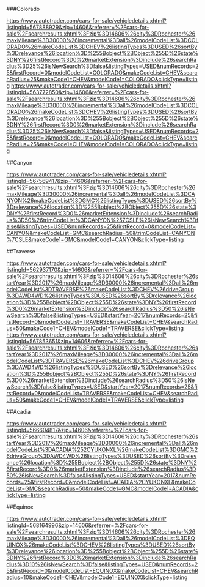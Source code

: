 ###Colorado

https://www.autotrader.com/cars-for-sale/vehicledetails.xhtml?listingId=567888929&zip=14606&referrer=%2Fcars-for-sale%2Fsearchresults.xhtml%3Fzip%3D14606%26city%3DRochester%26maxMileage%3D30000%26incremental%3Dall%26modelCodeList%3DCOLORADO%26makeCodeList%3DCHEV%26listingTypes%3DUSED%26sortBy%3Drelevance%26location%3D%255Bobject%2BObject%255D%26state%3DNY%26firstRecord%3D0%26marketExtension%3Dinclude%26searchRadius%3D25%26isNewSearch%3Dfalse&listingTypes=USED&numRecords=25&firstRecord=0&modelCodeList=COLORADO&makeCodeList=CHEV&searchRadius=25&makeCode1=CHEV&modelCode1=COLORADO&clickType=listing
https://www.autotrader.com/cars-for-sale/vehicledetails.xhtml?listingId=563772850&zip=14606&referrer=%2Fcars-for-sale%2Fsearchresults.xhtml%3Fzip%3D14606%26city%3DRochester%26maxMileage%3D30000%26incremental%3Dall%26modelCodeList%3DCOLORADO%26makeCodeList%3DCHEV%26listingTypes%3DUSED%26sortBy%3Drelevance%26location%3D%255Bobject%2BObject%255D%26state%3DNY%26firstRecord%3D0%26marketExtension%3Dinclude%26searchRadius%3D25%26isNewSearch%3Dfalse&listingTypes=USED&numRecords=25&firstRecord=0&modelCodeList=COLORADO&makeCodeList=CHEV&searchRadius=25&makeCode1=CHEV&modelCode1=COLORADO&clickType=listing

##Canyon

https://www.autotrader.com/cars-for-sale/vehicledetails.xhtml?listingId=567569417&zip=14606&referrer=%2Fcars-for-sale%2Fsearchresults.xhtml%3Fzip%3D14606%26city%3DRochester%26maxMileage%3D30000%26incremental%3Dall%26modelCodeList%3DCANYON%26makeCodeList%3DGMC%26listingTypes%3DUSED%26sortBy%3Drelevance%26location%3D%255Bobject%2BObject%255D%26state%3DNY%26firstRecord%3D0%26marketExtension%3Dinclude%26searchRadius%3D50%26trimCodeList%3DCANYON%257CSLE%26isNewSearch%3Dfalse&listingTypes=USED&numRecords=25&firstRecord=0&modelCodeList=CANYON&makeCodeList=GMC&searchRadius=50&trimCodeList=CANYON%7CSLE&makeCode1=GMC&modelCode1=CANYON&clickType=listing

##Traverse

https://www.autotrader.com/cars-for-sale/vehicledetails.xhtml?listingId=562937170&zip=14606&referrer=%2Fcars-for-sale%2Fsearchresults.xhtml%3Fzip%3D14606%26city%3DRochester%26startYear%3D2017%26maxMileage%3D30000%26incremental%3Dall%26modelCodeList%3DTRAVERSE%26makeCodeList%3DCHEV%26driveGroup%3DAWD4WD%26listingTypes%3DUSED%26sortBy%3Drelevance%26location%3D%255Bobject%2BObject%255D%26state%3DNY%26firstRecord%3D0%26marketExtension%3Dinclude%26searchRadius%3D50%26isNewSearch%3Dfalse&listingTypes=USED&startYear=2017&numRecords=25&firstRecord=0&modelCodeList=TRAVERSE&makeCodeList=CHEV&searchRadius=50&makeCode1=CHEV&modelCode1=TRAVERSE&clickType=listing
https://www.autotrader.com/cars-for-sale/vehicledetails.xhtml?listingId=567853651&zip=14606&referrer=%2Fcars-for-sale%2Fsearchresults.xhtml%3Fzip%3D14606%26city%3DRochester%26startYear%3D2017%26maxMileage%3D30000%26incremental%3Dall%26modelCodeList%3DTRAVERSE%26makeCodeList%3DCHEV%26driveGroup%3DAWD4WD%26listingTypes%3DUSED%26sortBy%3Drelevance%26location%3D%255Bobject%2BObject%255D%26state%3DNY%26firstRecord%3D0%26marketExtension%3Dinclude%26searchRadius%3D50%26isNewSearch%3Dfalse&listingTypes=USED&startYear=2017&numRecords=25&firstRecord=0&modelCodeList=TRAVERSE&makeCodeList=CHEV&searchRadius=50&makeCode1=CHEV&modelCode1=TRAVERSE&clickType=listing

##Acadia

https://www.autotrader.com/cars-for-sale/vehicledetails.xhtml?listingId=566604817&zip=14606&referrer=%2Fcars-for-sale%2Fsearchresults.xhtml%3Fzip%3D14606%26city%3DRochester%26startYear%3D2017%26maxMileage%3D30000%26incremental%3Dall%26modelCodeList%3DACADIA%252CYUKONXL%26makeCodeList%3DGMC%26driveGroup%3DAWD4WD%26listingTypes%3DUSED%26sortBy%3Drelevance%26location%3D%255Bobject%2BObject%255D%26state%3DNY%26firstRecord%3D0%26marketExtension%3Dinclude%26searchRadius%3D50%26isNewSearch%3Dfalse&listingTypes=USED&startYear=2017&numRecords=25&firstRecord=0&modelCodeList=ACADIA%2CYUKONXL&makeCodeList=GMC&searchRadius=50&makeCode1=GMC&modelCode1=ACADIA&clickType=listing

##Equinox

https://www.autotrader.com/cars-for-sale/vehicledetails.xhtml?listingId=568164996&zip=14606&referrer=%2Fcars-for-sale%2Fsearchresults.xhtml%3Fzip%3D14606%26city%3DRochester%26maxMileage%3D30000%26incremental%3Dall%26modelCodeList%3DEQUINOX%26makeCodeList%3DCHEV%26listingTypes%3DUSED%26sortBy%3Drelevance%26location%3D%255Bobject%2BObject%255D%26state%3DNY%26firstRecord%3D0%26marketExtension%3Dinclude%26searchRadius%3D10%26isNewSearch%3Dfalse&listingTypes=USED&numRecords=25&firstRecord=0&modelCodeList=EQUINOX&makeCodeList=CHEV&searchRadius=10&makeCode1=CHEV&modelCode1=EQUINOX&clickType=listing
